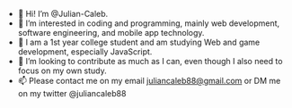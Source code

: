 - 👋 Hi! I’m @Julian-Caleb.
- 👀 I’m interested in coding and programming, mainly web development, software engineering, and mobile app technology.
- 🌱 I am a 1st year college student and am studying Web and game development, especially JavaScript.
- 💞️ I’m looking to contribute as much as I can, even though I also need to focus on my own study.
- 📫 Please contact me on my email juliancaleb88@gmail.com or DM me on my twitter @juliancaleb88

<!---
Julian-Caleb/Julian-Caleb is a ✨ special ✨ repository because its `README.md` (this file) appears on your GitHub profile.
You can click the Preview link to take a look at your changes.
--->
